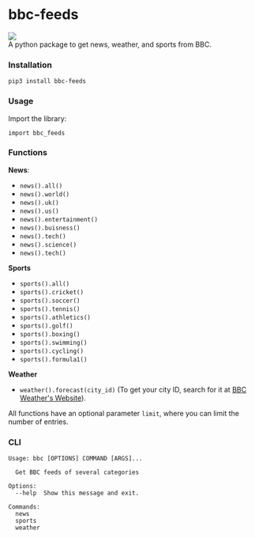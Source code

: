 # bbc-feeds
[![](https://img.shields.io/pypi/v/bbc-feeds)](https://pypi.org/project/bbc-feeds) \
A python package to get news, weather, and sports from BBC.

### Installation

    pip3 install bbc-feeds

### Usage
Import the library:

    import bbc_feeds

### Functions
**News**:
- `news().all()`
- `news().world()`
- `news().uk()`
- `news().us()`
- `news().entertainment()`
- `news().buisness()`
- `news().tech()`
- `news().science()`
- `news().tech()`

**Sports**
- `sports().all()`
- `sports().cricket()`
- `sports().soccer()`
- `sports().tennis()`
- `sports().athletics()`
- `sports().golf()`
- `sports().boxing()`
- `sports().swimming()`
- `sports().cycling()`
- `sports().formula1()`

**Weather**
- `weather().forecast(city_id)` (To get your city ID, search for it at [BBC Weather's Website](https://www.bbc.com/weather)).

All functions have an optional parameter `limit`, where you can limit the number of entries.

### CLI

    Usage: bbc [OPTIONS] COMMAND [ARGS]...

      Get BBC feeds of several categories

    Options:
      --help  Show this message and exit.

    Commands:
      news
      sports
      weather